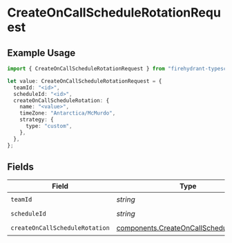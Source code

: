 # CreateOnCallScheduleRotationRequest

## Example Usage

```typescript
import { CreateOnCallScheduleRotationRequest } from "firehydrant-typescript-sdk/models/operations";

let value: CreateOnCallScheduleRotationRequest = {
  teamId: "<id>",
  scheduleId: "<id>",
  createOnCallScheduleRotation: {
    name: "<value>",
    timeZone: "Antarctica/McMurdo",
    strategy: {
      type: "custom",
    },
  },
};
```

## Fields

| Field                                                                                              | Type                                                                                               | Required                                                                                           | Description                                                                                        |
| -------------------------------------------------------------------------------------------------- | -------------------------------------------------------------------------------------------------- | -------------------------------------------------------------------------------------------------- | -------------------------------------------------------------------------------------------------- |
| `teamId`                                                                                           | *string*                                                                                           | :heavy_check_mark:                                                                                 | N/A                                                                                                |
| `scheduleId`                                                                                       | *string*                                                                                           | :heavy_check_mark:                                                                                 | N/A                                                                                                |
| `createOnCallScheduleRotation`                                                                     | [components.CreateOnCallScheduleRotation](../../models/components/createoncallschedulerotation.md) | :heavy_check_mark:                                                                                 | N/A                                                                                                |